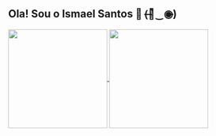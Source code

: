 ## Ola! Sou o Ismael Santos 👋 (̶◉͛‿◉̶)

<a href="https://github.com/anuraghazra/github-readme-stats">
  <img height=200 align="center" src="https://github-readme-stats.vercel.app/api?IsmaelSantos0101=anuraghazra" />
</a>
<a href="https://github.com/anuraghazra/convoychat">
  <img height=200 align="center" src="https://github-readme-stats.vercel.app/api/top-langs?IsmaelSantos0101=anuraghazra&layout=compact&langs_count=8&card_width=320" />
</a>
